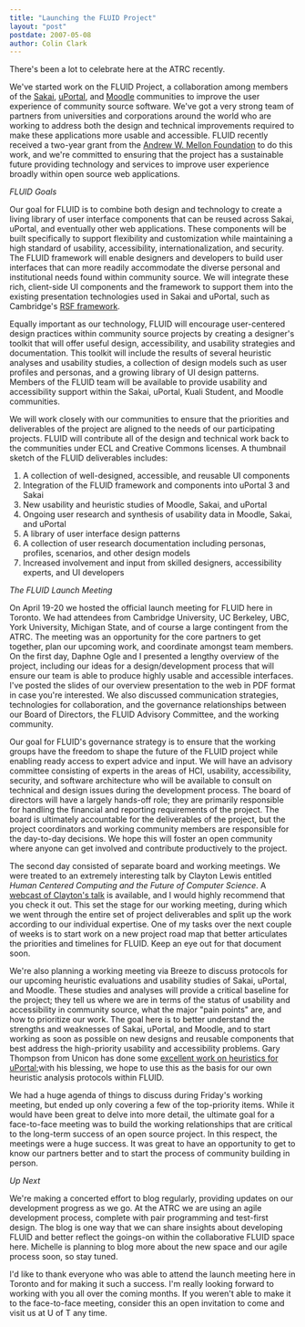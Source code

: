 ```yaml
---
title: "Launching the FLUID Project"
layout: "post"
postdate: 2007-05-08
author: Colin Clark
---
```


There's been a lot to celebrate here at the ATRC recently.

We've started work on the FLUID Project, a collaboration among members of the [Sakai](http://www.sakaiproject.org), [uPortal](http://www.uportal.org), and [Moodle](http://www.moodle.org) communities to improve the user experience of community source software. We've got a very strong team of partners from universities and corporations around the world who are working to address both the design and technical improvements required to make these applications more usable and accessible. FLUID recently received a two-year grant from the [Andrew W. Mellon Foundation](http://www.mellon.org) to do this work, and we're committed to ensuring that the project has a sustainable future providing technology and services to improve user experience broadly within open source web applications.

*FLUID Goals*

Our goal for FLUID is to combine both design and technology to create a living library of user interface components that can be reused across Sakai, uPortal, and eventually other web applications. These components will be built specifically to support flexibility and customization while maintaining a high standard of usability, accessibility, internationalization, and security. The FLUID framework will enable designers and developers to build user interfaces that can more readily accommodate the diverse personal and institutional needs found within community source. We will integrate these rich, client-side UI components and the framework to support them into the existing presentation technologies used in Sakai and uPortal, such as Cambridge's [RSF framework](http://www2.caret.cam.ac.uk/rsfwiki/Wiki.jsp?page=Main).

Equally important as our technology, FLUID will encourage user-centered design practices within community source projects by creating a designer's toolkit that will offer useful design, accessibility, and usability strategies and documentation. This toolkit will include the results of several heuristic analyses and usability studies, a collection of design models such as user profiles and personas, and a growing library of UI design patterns. Members of the FLUID team will be available to provide usability and accessibility support within the Sakai, uPortal, Kuali Student, and Moodle communities.

We will work closely with our communities to ensure that the priorities and deliverables of the project are aligned to the needs of our participating projects. FLUID will contribute all of the design and technical work back to the communities under ECL and Creative Commons licenses. A thumbnail sketch of the FLUID deliverables includes:

1. A collection of well-designed, accessible, and reusable UI components
2. Integration of the FLUID framework and components into uPortal 3 and Sakai
3. New usability and heuristic studies of Moodle, Sakai, and uPortal
4. Ongoing user research and synthesis of usability data in Moodle, Sakai, and uPortal
5. A library of user interface design patterns
6. A collection of user research documentation including personas, profiles, scenarios, and other design models
7. Increased involvement and input from skilled designers, accessibility experts, and UI developers


*The FLUID Launch Meeting*

On April 19-20 we hosted the official launch meeting for FLUID here in Toronto. We had attendees from Cambridge University, UC Berkeley, UBC, York University, Michigan State, and of course a large contingent from the ATRC. The meeting was an opportunity for the core partners to get together, plan our upcoming work, and coordinate amongst team members. On the first day, Daphne Ogle and I presented a lengthy overview of the project, including our ideas for a design/development process that will ensure our team is able to produce highly usable and accessible interfaces. I've posted the slides of our overview presentation to the web in PDF format in case you're interested. We also discussed communication strategies, technologies for collaboration, and the governance relationships between our Board of Directors, the FLUID Advisory Committee, and the working community.

Our goal for FLUID's governance strategy is to ensure that the working groups have the freedom to shape the future of the FLUID project while enabling ready access to expert advice and input. We will have an advisory committee consisting of experts in the areas of HCI, usability, accessibility, security, and software architecture who will be available to consult on technical and design issues during the development process. The board of directors will have a largely hands-off role; they are primarily responsible for handling the financial and reporting requirements of the project. The board is ultimately accountable for the deliverables of the project, but the project coordinators and working community members are responsible for the day-to-day decisions. We hope this will foster an open community where anyone can get involved and contribute productively to the project.

The second day consisted of separate board and working meetings. We were treated to an extremely interesting talk by Clayton Lewis entitled <em>Human Centered Computing and the Future of Computer Science</em>. A [webcast of Clayton's talk](epresence.fis.utoronto.ca/archives/2007_apr24_633130211190328928/?media=qt&archiveID=38) is available, and I would highly recommend that you check it out. This set the stage for our working meeting, during which we went through the entire set of project deliverables and split up the work according to our individual expertise. One of my tasks over the next couple of weeks is to start work on a new project road map that better articulates the priorities and timelines for FLUID. Keep an eye out for that document soon.

We're also planning a working meeting via Breeze to discuss protocols for our upcoming heuristic evaluations and usability studies of Sakai, uPortal, and Moodle. These studies and analyses will provide a critical baseline for the project; they tell us where we are in terms of the status of usability and accessibility in community source, what the major "pain points" are, and how to prioritize our work. The goal here is to better understand the strengths and weaknesses of Sakai, uPortal, and Moodle, and to start working as soon as possible on new designs and reusable components that best address the high-priority usability and accessibility problems. Gary Thompson from Unicon has done some [excellent work on heuristics for uPortal](http://www.ja-sig.org/wiki/display/UPC/User+Experience);with his blessing, we hope to use this as the basis for our own heuristic analysis protocols within FLUID.

We had a huge agenda of things to discuss during Friday's working meeting, but ended up only covering a few of the top-priority items. While it would have been great to delve into more detail, the ultimate goal for a face-to-face meeting was to build the working relationships that are critical to the long-term success of an open source project. In this respect, the meetings were a huge success. It was great to have an opportunity to get to know our partners better and to start the process of community building in person.

*Up Next*

We're making a concerted effort to blog regularly, providing updates on our development progress as we go. At the ATRC we are using an agile development process, complete with pair programming and test-first design. The blog is one way that we can share insights about developing FLUID and better reflect the goings-on within the collaborative FLUID space here. Michelle is planning to blog more about the new space and our agile process soon, so stay tuned.

I'd like to thank everyone who was able to attend the launch meeting here in Toronto and for making it such a success. I'm really looking forward to working with you all over the coming months. If you weren't able to make it to the face-to-face meeting, consider this an open invitation to come and visit us at U of T any time.